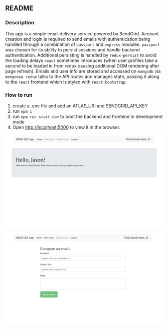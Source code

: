 ## README

### Description

This app is a simple email delivery service powered by SendGrid. Account creation and login is required to send emails with authentication being handled through a combination of `passport` and `express` modules. `passport` was chosen for its ability to persist sessions and handle backend authentication. Additional persisting is handled by `redux-persist` to avoid the loading delays `react` sometimes introduces (when user profiles take a second to be loaded in from redux causing additional DOM rendering after page refresh). Emails and user info are stored and accessed on `mongodb` via `mongoose`. `redux` talks to the API routes and manages state, passing it along to the `react` frontend which is styled with `react-bootstrap`.

### How to run

1. create a .env file and add an ATLAS_URI and SENDGRID_API_KEY
2. run `npm i`
3. run `npm run start-dev` to boot the backend and frontend in development mode
4. Open [http://localhost:5000](http://localhost:5000) to view it in the browser.

![Alt text](/public/ss-home.png?raw=true 'Home Page')

![Alt text](/public/ss-new-email.png?raw=true 'New Email Page')
